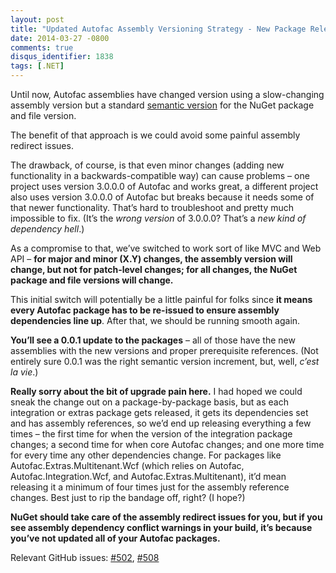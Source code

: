 ```yaml
---
layout: post
title: "Updated Autofac Assembly Versioning Strategy - New Package Releases"
date: 2014-03-27 -0800
comments: true
disqus_identifier: 1838
tags: [.NET]
---
```

Until now, Autofac assemblies have changed version using a slow-changing
assembly version but a standard [semantic version](http://semver.org/)
for the NuGet package and file version.

The benefit of that approach is we could avoid some painful assembly
redirect issues.

The drawback, of course, is that even minor changes (adding new
functionality in a backwards-compatible way) can cause problems – one
project uses version 3.0.0.0 of Autofac and works great, a different
project also uses version 3.0.0.0 of Autofac but breaks because it needs
some of that newer functionality. That’s hard to troubleshoot and pretty
much impossible to fix. (It’s the *wrong version* of 3.0.0.0? That’s a
*new kind of dependency hell*.)

As a compromise to that, we’ve switched to work sort of like MVC and Web
API – **for major and minor (X.Y) changes, the assembly version will
change, but not for patch-level changes; for all changes, the NuGet
package and file versions will change.**

This initial switch will potentially be a little painful for folks since
**it means every Autofac package has to be re-issued to ensure assembly
dependencies line up**. After that, we should be running smooth again.

**You’ll see a 0.0.1 update to the packages** – all of those have the
new assemblies with the new versions and proper prerequisite references.
(Not entirely sure 0.0.1 was the right semantic version increment, but,
well, *c’est la vie*.)

**Really sorry about the bit of upgrade pain here.** I had hoped we
could sneak the change out on a package-by-package basis, but as each
integration or extras package gets released, it gets its dependencies
set and has assembly references, so we’d end up releasing everything a
few times – the first time for when the version of the integration
package changes; a second time for when core Autofac changes; and one
more time for every time any other dependencies change. For packages
like Autofac.Extras.Multitenant.Wcf (which relies on Autofac,
Autofac.Integration.Wcf, and Autofac.Extras.Multitenant), it’d mean
releasing it a minimum of four times just for the assembly reference
changes. Best just to rip the bandage off, right? (I hope?)

**NuGet should take care of the assembly redirect issues for you, but if
you see assembly dependency conflict warnings in your build, it’s
because you’ve not updated all of your Autofac packages.**

Relevant GitHub issues:
[\#502](https://github.com/autofac/Autofac/issues/502),
[\#508](https://github.com/autofac/Autofac/issues/508)

